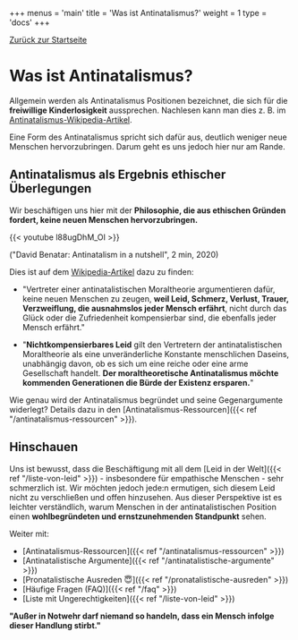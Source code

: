 +++
menus = 'main'
title = 'Was ist Antinatalismus?'
weight = 1
type = 'docs'
+++

[Zurück zur Startseite](..)

# Was ist Antinatalismus?

<!-- ![](images/green_park_season_nature_outdoor_green_background_landscape_natural-839604-crop.jpg) -->

Allgemein werden als Antinatalismus Positionen bezeichnet, die sich für die **freiwillige Kinderlosigkeit** aussprechen.
Nachlesen kann man dies z. B. im [Antinatalismus-Wikipedia-Artikel](https://de.wikipedia.org/wiki/Antinatalismus).

Eine Form des Antinatalismus spricht sich dafür aus, deutlich weniger neue Menschen hervorzubringen.
Darum geht es uns jedoch hier nur am Rande.


## Antinatalismus als Ergebnis ethischer Überlegungen

Wir beschäftigen uns hier mit der **Philosophie, die aus ethischen Gründen fordert, keine neuen Menschen hervorzubringen.**

{{< youtube l88ugDhM_OI >}}

("David Benatar: Antinatalism in a nutshell", 2 min, 2020)

Dies ist auf dem [Wikipedia-Artikel](https://de.wikipedia.org/wiki/Antinatalismus:) dazu zu finden:

* "Vertreter einer antinatalistischen Moraltheorie argumentieren dafür, keine neuen Menschen zu zeugen,
    **weil Leid, Schmerz, Verlust, Trauer, Verzweiflung, die ausnahmslos jeder Mensch erfährt**,
    nicht durch das Glück oder die Zufriedenheit kompensierbar sind, die ebenfalls jeder Mensch erfährt."

* "**Nichtkompensierbares Leid** gilt den Vertretern der antinatalistischen Moraltheorie als eine
    unveränderliche Konstante menschlichen Daseins, unabhängig davon, ob es sich um eine reiche oder eine arme Gesellschaft handelt.
    **Der moraltheoretische Antinatalismus möchte kommenden Generationen die Bürde der Existenz ersparen.**"

Wie genau wird der Antinatalismus begründet und seine Gegenargumente widerlegt?
Details dazu in den [Antinatalismus-Ressourcen]({{< ref "/antinatalismus-ressourcen" >}}).


<!--![](images/leaves_twig_branch_sky_blue_cloud_green_harmony-1358875-crop2.jpg)-->


## Hinschauen

Uns ist bewusst, dass die Beschäftigung mit all dem [Leid in der Welt]({{< ref "/liste-von-leid" >}}) - insbesondere für empathische Menschen - sehr schmerzlich ist.
Wir möchten jedoch jede:n ermutigen, sich diesem Leid nicht zu verschließen und offen hinzusehen.
Aus dieser Perspektive ist es leichter verständlich, warum Menschen in der antinatalistischen Position
einen **wohlbegründeten und ernstzunehmenden Standpunkt** sehen.


Weiter mit:

* [Antinatalismus-Ressourcen]({{< ref "/antinatalismus-ressourcen" >}})
* [Antinatalistische Argumente]({{< ref "/antinatalistische-argumente" >}})
* [Pronatalistische Ausreden 😇]({{< ref "/pronatalistische-ausreden" >}})
* [Häufige Fragen (FAQ)]({{< ref "/faq" >}})
* [Liste mit Ungerechtigkeiten]({{< ref "/liste-von-leid" >}})

**"Außer in Notwehr darf niemand so handeln, dass ein Mensch infolge dieser Handlung stirbt."**

